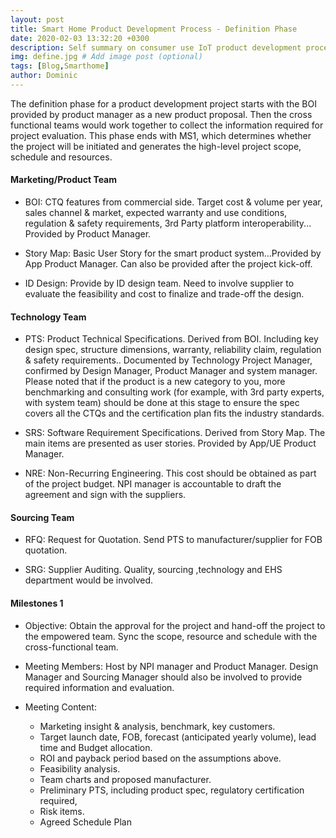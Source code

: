 ```yaml
---
layout: post
title: Smart Home Product Development Process - Definition Phase
date: 2020-02-03 13:32:20 +0300
description: Self summary on consumer use IoT product development process. # Add post description (optional)
img: define.jpg # Add image post (optional)
tags: [Blog,Smarthome]
author: Dominic
---
```


The definition phase for a product development project starts with the BOI provided by product manager as a new product proposal. Then the cross functional teams would work together to collect the information required for project evaluation. This phase ends with MS1, which determines whether the project will be initiated and generates the high-level project scope, schedule and resources.

#### Marketing/Product Team

- BOI: CTQ features from commercial side. Target cost & volume per year, sales channel & market, expected warranty and use conditions, regulation & safety requirements, 3rd Party platform interoperability... Provided by Product Manager.

- Story Map: Basic User Story for the smart product system...Provided by App Product Manager. Can also be provided after the project kick-off.

- ID Design: Provide by ID design team. Need to involve supplier to evaluate the feasibility and cost to finalize and trade-off the design.

####   Technology Team

- PTS: Product Technical Specifications. Derived from BOI. Including key design spec, structure dimensions, warranty, reliability claim, regulation & safety requirements.. Documented by Technology Project Manager, confirmed by Design Manager, Product Manager and system manager. Please noted that if the product is a new category to you, more benchmarking and consulting work (for example, with 3rd party experts, with system team) should be done at this stage to ensure the spec covers all the CTQs and the certification plan fits the industry standards.
  
- SRS: Software Requirement Specifications. Derived from Story Map. The main items are presented as user stories. Provided by App/UE Product Manager.

- NRE: Non-Recurring Engineering. This cost should be obtained as part of the project budget. NPI manager is accountable to draft the agreement and sign with the suppliers.

#### Sourcing Team 

- RFQ: Request for Quotation. Send PTS to manufacturer/supplier for FOB quotation.

- SRG: Supplier Auditing. Quality, sourcing ,technology and EHS department would be involved.

####  Milestones 1

- Objective: Obtain the approval for the project and hand-off the project to the empowered team. Sync the scope, resource and schedule with the cross-functional team.

- Meeting Members: Host by NPI manager and Product Manager. Design Manager and Sourcing Manager should also be involved to provide required information and evaluation. 

- Meeting Content: 

  - Marketing insight & analysis, benchmark,  key customers.
  - Target launch date,  FOB,  forecast (anticipated yearly volume), lead time and Budget allocation.
  - ROI and payback period based on the assumptions above.
  - Feasibility analysis.
  - Team charts and proposed manufacturer.
  - Preliminary PTS, including product spec,  regulatory certification required,
  - Risk items.
  - Agreed Schedule Plan

  
